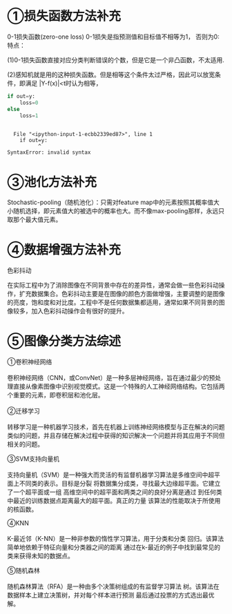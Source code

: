 # ①损失函数方法补充
0-1损失函数(zero-one loss)
0-1损失是指预测值和目标值不相等为1， 否则为0:
特点：

(1)0-1损失函数直接对应分类判断错误的个数，但是它是一个非凸函数，不太适用.

(2)感知机就是用的这种损失函数。但是相等这个条件太过严格，因此可以放宽条件，即满足 |Y-f(x)|<t时认为相等，


```python
if out=y:
    loss=0
else
    loss=1
    

```


      File "<ipython-input-1-ecbb2339ed87>", line 1
        if out=y:
              ^
    SyntaxError: invalid syntax



# ③池化方法补充
Stochastic-pooling（随机池化）：只需对feature map中的元素按照其概率值大小随机选择，即元素值大的被选中的概率也大。而不像max-pooling那样，永远只取那个最大值元素。


# ④数据增强方法补充

色彩抖动

在实际工程中为了消除图像在不同背景中存在的差异性，通常会做一些色彩抖动操作，扩充数据集合。色彩抖动主要是在图像的颜色方面做增强，主要调整的是图像的亮度，饱和度和对比度。工程中不是任何数据集都适用，通常如果不同背景的图像较多，加入色彩抖动操作会有很好的提升。

# ⑤图像分类方法综述
①卷积神经网络<br></br>
卷积神经网络（CNN，或ConvNet）是一种多层神经网络，旨在通过最少的预处理直接从像素图像中识别视觉模式。这是一个特殊的人工神经网络结构。它包括两个重要的元素，即卷积层和池化层。
<br></br>
②迁移学习<br></br>
转移学习是一种机器学习技术，首先在机器上训练神经网络模型与正在解决的问题类似的问题，并且存储在解决过程中获得的知识解决一个问题并将其应用于不同但相关的问题。

③SVM支持向量机<br></br>
支持向量机（SVM）是一种强大而灵活的有监督机器学习算法是多维空间中超平面上不同类的表示。目标是分裂
将数据集分成类，寻找最大边缘超平面。它建立了一个超平面或一组
高维空间中的超平面和两类之间的良好分离是通过
到任何类中最近的训练数据点距离最大的超平面。真正的力量
该算法的性能取决于所使用的核函数。

④KNN<br></br>
K-最近邻（K-NN）是一种非参数的惰性学习算法，用于分类和分类
回归。该算法简单地依赖于特征向量和分类器之间的距离
通过在k-最近的例子中找到最常见的类来获得未知的数据点。

⑤随机森林<br></br>
随机森林算法（RFA）是一种由多个决策树组成的有监督学习算法
树。该算法在数据样本上建立决策树，并对每个样本进行预测
最后通过投票的方式选出最优解。
